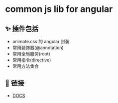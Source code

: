 # common js lib for angular

## ✨ 插件包括
- animate.css 的 angular 封装
- 常用装饰器(@annotation)
- 常用全局服务(root)
- 常用指令(directive)
- 常用方法集合

## 🔗 链接
- [DOCS](https://zw277856645.gitlab.io/cmjs-lib)
